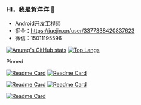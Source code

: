 ### Hi，我是贺洋洋 👋

- Android开发工程师
- 掘金：https://juejin.cn/user/3377338420837623
- 微信：15011195596

[![Anurag's GitHub stats](https://github-readme-stats.vercel.app/api?username=hyy920109&hide=contribs&show_icons=true&theme=dracula)](https://github.com/anuraghazra/github-readme-stats)  [![Top Langs](https://github-readme-stats.vercel.app/api/top-langs/?username=hyy920109&layout=compact)](https://github.com/anuraghazra/github-readme-stats)

Pinned

[![Readme Card](https://github-readme-stats.vercel.app/api/pin/?username=hyy920109&repo=HighLightPro)](https://github.com/anuraghazra/github-readme-stats)   [![Readme Card](https://github-readme-stats.vercel.app/api/pin/?username=hyy920109&repo=ViewPager2Sample)](https://github.com/anuraghazra/github-readme-stats)

[![Readme Card](https://github-readme-stats.vercel.app/api/pin/?username=hyy920109&repo=EpoxySample)](https://github.com/anuraghazra/github-readme-stats)   [![Readme Card](https://github-readme-stats.vercel.app/api/pin/?username=hyy920109&repo=wanandroid-mvvm)](https://github.com/anuraghazra/github-readme-stats)

[![Readme Card](https://github-readme-stats.vercel.app/api/pin/?username=hyy920109&repo=AudioSample)](https://github.com/anuraghazra/github-readme-stats)

<!--
**hyy920109/hyy920109** is a ✨ _special_ ✨ repository because its `README.md` (this file) appears on your GitHub profile.

Here are some ideas to get you started:

- 🔭 I’m currently working on ...
- 🌱 I’m currently learning ...
- 👯 I’m looking to collaborate on ...
- 🤔 I’m looking for help with ...
- 💬 Ask me about ...
- 📫 How to reach me: ...
- 😄 Pronouns: ...
- ⚡ Fun fact: ...
-->
